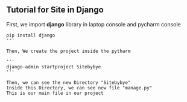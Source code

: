 ## Tutorial for Site in Django
First, we import **django** library in laptop console and pycharm console

```
pip install django
'''

Then, We create the project inside the pytharm

'''
django-admin startproject Sitebybye
'''

Then, we can see the new Directory "Sitebybye"
Inside this Directory, we can see new file "manage.py"
This is our main file in our project


